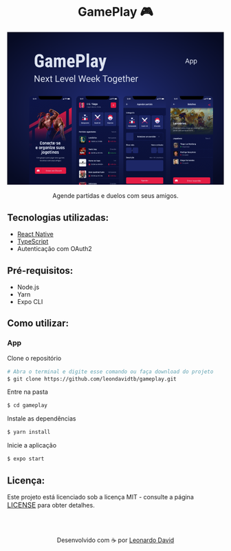 <h1 align="center">GamePlay 🎮</h1>

<p align="center"  >
  <img src="assets/capa.png" />
</p>

<p align="center">
  Agende partidas e duelos com seus amigos. 
</p>

<h2> Tecnologias utilizadas: </h2>

- <a href="https://reactnative.dev" > React Native </a>
- <a href="https://www.typescriptlang.org/"> TypeScript </a>
-  Autenticação com OAuth2 
<!-- - <a href="https://callstack.github.io/react-native-testing-library/"> React-Native-Testing-Library </a>  -->

## Pré-requisitos:

- Node.js
- Yarn
- Expo CLI

## Como utilizar:

### App

Clone o repositório

```bash
# Abra o terminal e digite esse comando ou faça download do projeto
$ git clone https://github.com/leondavidtb/gameplay.git
```

Entre na pasta

```bash
$ cd gameplay
```

Instale as dependências

```bash
$ yarn install
```

Inicie a aplicação

```bash
$ expo start
```

<!-- ### Server
Instale o JSON Server globalmente na sua máquina
```bash
$ npm install -g json-server
```
Inicie o servidor
```bash
$ json-server ./src/services/server.json --host 192.168.2.12 --port 3333
```
**⚠️ Lembre-se de utilizar o endereço de IP da sua máquina**
 -->

## Licença:

<p>Este projeto está licenciado sob a licença MIT - consulte a página <a href="https://opensource.org/licenses/MIT" style=" font-size: 16px; " >LICENSE</a> para obter detalhes.</p>

</br>
</br>

<p align="center">Desenvolvido com ☕ por <a href="https://github.com/leondavidtb">Leonardo David </a>
<div align="center">
 </div>

